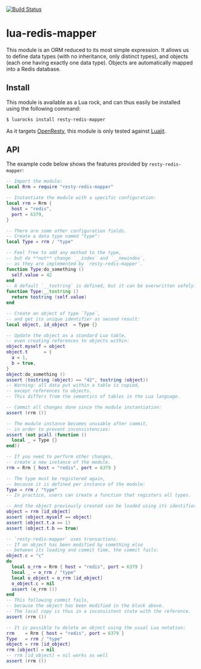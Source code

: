 [![Build Status](https://travis-ci.org/saucisson/resty-redis-mapper.svg?branch=master)](https://travis-ci.org/saucisson/resty-redis-mapper)

# lua-redis-mapper

This module is an ORM reduced to its most simple expression.
It allows us to define data types (with no inheritance, only distinct types),
and objects (each one having exactly one data type).
Objects are automatically mapped into a Redis database.

## Install

This module is available as a Lua rock,
and can thus easily be installed using the following command:
```sh
$ luarocks install resty-redis-mapper
```

As it targets [OpenResty](https://openresty.org),
this module is only tested against [Luajit](http://luajit.org).

## API

The example code below shows the features provided by `resty-redis-mapper`:
```lua
-- Import the module:
local Rrm = require "resty-redis-mapper"

-- Instantiate the module with a specific configuration:
local rrm = Rrm {
  host = "redis",
  port = 6379,
}

-- There are some other configuration fields.
-- Create a data type named "type":
local Type = rrm / "type"

-- Feel free to add any method to the type,
-- but do **not** change `__index` and `__newindex`,
-- as they are implemented by `resty-redis-mapper`.
function Type:do_something ()
  self.value = 42
end
-- A default `__tostring` is defined, but it can be overwritten safely:
function Type:__tostring ()
  return tostring (self.value)
end

-- Create an object of type `Type`,
-- and get its unique identifier as second result:
local object, id_object  = Type {}

-- Update the object as a standard Lua table,
-- even creating references to objects within:
object.myself = object
object.t      = {
  a = 1,
  b = true,
}
object:do_something ()
assert (tostring (object) == "42", tostring (object))
-- Warning: all data put within a table is copied,
-- except references to objects.
-- This differs from the semantics of tables in the Lua language.

-- Commit all changes done since the module instantiation:
assert (rrm ())

-- The module instance becomes unusable after commit,
-- in order to prevent inconsistencies:
assert (not pcall (function ()
  local _ = Type {}
end))

-- If you need to perform other changes,
-- create a new instance of the module.
rrm = Rrm { host = "redis", port = 6379 }

-- The type must be registered again,
-- because it is defined per instance of the module:
Type = rrm / "type"
-- In practice, users can create a function that registers all types.

-- And the object previously created can be loaded using its identifier:
object = rrm [id_object]
assert (object.myself == object)
assert (object.t.a == 1)
assert (object.t.b == true)

-- `resty-redis-mapper` uses transactions.
-- If an object has been modified by something else
-- between its loading and commit time, the commit fails:
object.c = "c"
do
  local o_rrm = Rrm { host = "redis", port = 6379 }
  local _ = o_rrm / "type"
  local o_object = o_rrm [id_object]
  o_object.c = nil
  assert (o_rrm ())
end
-- This following commit fails,
-- because the object has been modified in the block above.
-- The local copy is thus in a inconsistent state with the reference.
assert (rrm ())

-- It is possible to delete an object using the usual Lua notation:
rrm    = Rrm { host = "redis", port = 6379 }
Type   = rrm / "type"
object = rrm [id_object]
rrm [object] = nil
-- rrm [id_object] = nil works as well
assert (rrm ())
```
